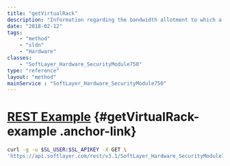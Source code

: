 ```yaml
---
title: "getVirtualRack"
description: "Information regarding the bandwidth allotment to which a piece of hardware belongs."
date: "2018-02-12"
tags:
    - "method"
    - "sldn"
    - "Hardware"
classes:
    - "SoftLayer_Hardware_SecurityModule750"
type: "reference"
layout: "method"
mainService : "SoftLayer_Hardware_SecurityModule750"
---
```


# [REST Example](#getVirtualRack-example) <a href="/article/rest/"><i class="fas fa-question"></i></a> {#getVirtualRack-example .anchor-link} 
```bash
curl -g -u $SL_USER:$SL_APIKEY -X GET \
'https://api.softlayer.com/rest/v3.1/SoftLayer_Hardware_SecurityModule750/{SoftLayer_Hardware_SecurityModule750ID}/getVirtualRack'
```
